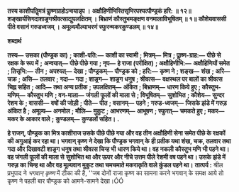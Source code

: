 **तस्य काशीपतिॢमत्रं पाॢष्णग्राहोऽन्वयान्नृप ।** **अक्षौहिणीभिस्तिसृभिरपश्यत्पौण्ड्रकं हरि: ॥ १२॥** **शङ्खार्यसिगदाशाङ्र्गश्रीवत्साद्युपलक्षितम् ।** **बिभ्राणं कौस्तुभमङ्क्षण वनमालाविभूषितम् ॥ १॥** **कौशेयवाससी पीते वसानं गरुडध्वजम् ।** **अमूल्यमौल्याभरणं स्फुरन्मकरकुण्डलम् ॥ १४॥** 

**शब्दार्थ** 

**तस्य—** **उसका (पौण्ड्रक का)** **; काशी-पति:—** **काशी का स्वामी** **; मित्रम्—** **मित्र** **; पाॢष्ण-ग्राह:—** **पीछे से रक्षक के रूप में** **;** **अन्वयात्—** **पीछे पीछे गया** **; नृप—** **हे राजा (परीक्षित)** **; अक्षौहिणीभि:—** **अक्षौहिणियों समेत** **; तिसृभि:—** **तीन** **; अपश्यत्—** **देखा** **; पौण्ड्रकम्—** **पौण्ड्रक को** **; हरि:—** **कृष्ण ने** **; शङ्ख—** **शंख** **; अरि—** **चक्र** **; असि—** **तलवार** **; गदा—** **गदा** **; शाङ्र्ग—** **शाङ्र्ग** **धनुष** **; श्रीवत्स—** **वक्षस्थल पर बालों का श्रीवत्स चिह्न सहित** **; आदि—** **तथा अन्य प्रतीक** **; उपलक्षितम्—** **अंकित** **; बिभ्राणम्—** **धारण किये हुए** **; कौस्तुभ-मणिम्—** **कौस्तुभ मणि** **; वन-माला—** **जंगली फूलों की माला से** **; विभूषितम्—** **सुशोभित** **; कौशेय—** **सुन्दर रेशम के** **; वाससी—** **वषों की जोड़ी** **; पीते—** **पीत** **; वसानम्—** **पहने** **; गरुड-ध्वजम्—** **जिसके झंडे में गरुड़ अंकित है** **;** **अमूल्य—** **अनमोल** **; मौलि—** **मुकुट** **; आभरणम्—** **आभूषण** **; स्फुरत्—** **चमकते हुए** **; मकर—** **मकर के आकार वाले** **;** **कुण्डलम्—** **कुण्डलों सहित।** **.** 

**हे राजन्, पौण्ड्रक का मित्र काशीराज उसके पीछे पीछे गया और वह तीन अक्षौहिणी सेना** **समेत पीछे के रक्षकों की अगुआई कर रहा था। भगवान् कृष्ण ने देखा कि पौण्ड्रक भगवान् के** **ही प्रतीक यथा शंख, चक्र, तलवार तथा गदा और दिखावटी शाङ्र्ग धनुष तथा श्रीवत्स चिन्ह भी** **धारण किये था। वह नकली कौस्तुभ मणि भी पहने था। वह जंगली फूलों की माला से** **सुशोभित था और ऊपर और नीचे उत्तम पीले रेशमी वष पहने था। उसके झंडे में गरुड़ का** **चिन्ह था और वह मूल्यवान मुकुट तथा चमचमाते मकराकृति वाले कुंडल पहने था।** **तात्पर्य :** श्रील प्रभुपाद ने *भगवान् कृष्ण* में टीका की है, ''जब दोनों राजा कृष्ण का सामना करने भगवान् के समक्ष आये तो कृष्ण ने पहली बार पौण्ड्रक को आमने-सामने देखा।ÓÓ  